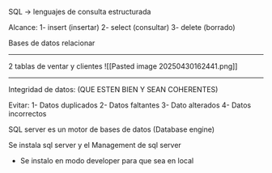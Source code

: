 SQL -> lenguajes de consulta estructurada

Alcance:
	1- insert (insertar)
	2- select (consultar)
	3-  delete (borrado)

Bases de datos relacionar

--------------------

2 tablas de ventar y clientes
![[Pasted image 20250430162441.png]]

-----------------------

Integridad de datos:
(QUE ESTEN BIEN Y SEAN COHERENTES)

Evitar:
1- Datos duplicados
2- Datos faltantes
3- Dato alterados
4- Datos incorrectos

SQL server es un motor de bases de datos (Database engine)

Se instala sql server y el Management de sql server

- Se instalo en modo developer para que sea en local

